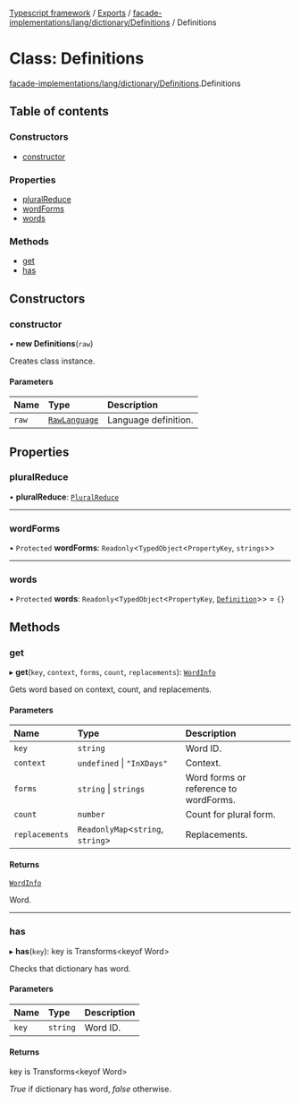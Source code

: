 [Typescript framework](../index.md) / [Exports](../modules.md) / [facade-implementations/lang/dictionary/Definitions](../modules/facade_implementations_lang_dictionary_Definitions.md) / Definitions

# Class: Definitions

[facade-implementations/lang/dictionary/Definitions](../modules/facade_implementations_lang_dictionary_Definitions.md).Definitions

## Table of contents

### Constructors

- [constructor](facade_implementations_lang_dictionary_Definitions.Definitions.md#constructor)

### Properties

- [pluralReduce](facade_implementations_lang_dictionary_Definitions.Definitions.md#pluralreduce)
- [wordForms](facade_implementations_lang_dictionary_Definitions.Definitions.md#wordforms)
- [words](facade_implementations_lang_dictionary_Definitions.Definitions.md#words)

### Methods

- [get](facade_implementations_lang_dictionary_Definitions.Definitions.md#get)
- [has](facade_implementations_lang_dictionary_Definitions.Definitions.md#has)

## Constructors

### constructor

• **new Definitions**(`raw`)

Creates class instance.

#### Parameters

| Name | Type | Description |
| :------ | :------ | :------ |
| `raw` | [`RawLanguage`](../interfaces/facade_implementations_lang_dictionary_types.RawLanguage.md) | Language definition. |

## Properties

### pluralReduce

• **pluralReduce**: [`PluralReduce`](../interfaces/facade_implementations_lang_dictionary_types.PluralReduce.md)

___

### wordForms

• `Protected` **wordForms**: `Readonly`<`TypedObject`<`PropertyKey`, `strings`\>\>

___

### words

• `Protected` **words**: `Readonly`<`TypedObject`<`PropertyKey`, [`Definition`](facade_implementations_lang_dictionary_Definition.Definition.md)\>\> = `{}`

## Methods

### get

▸ **get**(`key`, `context`, `forms`, `count`, `replacements`): [`WordInfo`](../interfaces/facade_implementations_lang_dictionary_types.WordInfo.md)

Gets word based on context, count, and replacements.

#### Parameters

| Name | Type | Description |
| :------ | :------ | :------ |
| `key` | `string` | Word ID. |
| `context` | `undefined` \| ``"InXDays"`` | Context. |
| `forms` | `string` \| `strings` | Word forms or reference to wordForms. |
| `count` | `number` | Count for plural form. |
| `replacements` | `ReadonlyMap`<`string`, `string`\> | Replacements. |

#### Returns

[`WordInfo`](../interfaces/facade_implementations_lang_dictionary_types.WordInfo.md)

Word.

___

### has

▸ **has**(`key`): key is Transforms<keyof Word\>

Checks that dictionary has word.

#### Parameters

| Name | Type | Description |
| :------ | :------ | :------ |
| `key` | `string` | Word ID. |

#### Returns

key is Transforms<keyof Word\>

_True_ if dictionary has word, _false_ otherwise.
